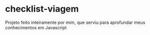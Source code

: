 # checklist-viagem
Projeto feito inteiramente por mim, que serviu para aprofundar meus conhecimentos em Javascript
